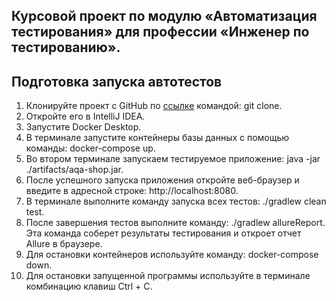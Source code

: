 ## Курсовой проект по модулю «Автоматизация тестирования» для профессии «Инженер по тестированию».

## Подготовка запуска автотестов
1. Клонируйте проект с GitHub по [ссылке](https://github.com/AlinaOsonova/course-project.git) командой: git clone.
2. Откройте его в IntelliJ IDEA. 
3. Запустите Docker Desktop.
4. В терминале запустите контейнеры базы данных с помощью команды: docker-compose up.
5. Во втором терминале запускаем тестируемое приложение: java -jar ./artifacts/aqa-shop.jar.
6. После успешного запуска приложения откройте веб-браузер и введите в адресной строке: http://localhost:8080.
7. В терминале выполните команду запуска всех тестов: ./gradlew clean test.
8. После завершения тестов выполните команду: ./gradlew allureReport. Эта команда соберет результаты тестирования и откроет отчет Allure в браузере.
9. Для остановки контейнеров используйте команду: docker-compose down.
10. Для остановки запущенной программы используйте в терминале комбинацию клавиш Ctrl + C.
